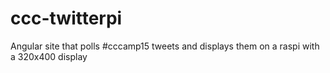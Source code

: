 # ccc-twitterpi
Angular site that polls #cccamp15 tweets and displays them on a raspi with a 320x400 display
